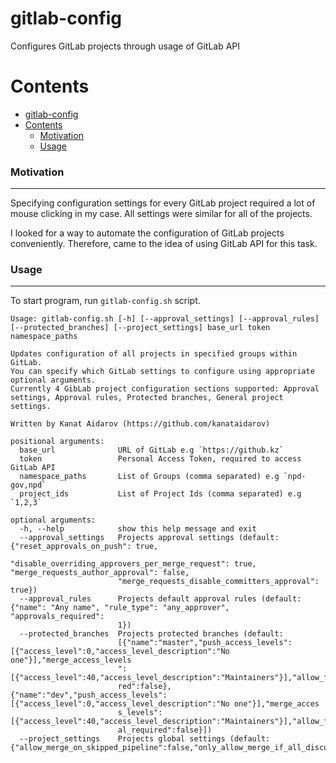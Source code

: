 # gitlab-config

Configures GitLab projects through usage of GitLab API

Contents
========
- [gitlab-config](#gitlab-config)
- [Contents](#contents)
    - [Motivation](#motivation)
    - [Usage](#usage)

### Motivation

---
Specifying configuration settings for every GitLab project required a lot of mouse clicking in my case. All settings were similar for all of the projects.

I looked for a way to automate the configuration of GitLab projects conveniently. Therefore, came to the idea of using GitLab API for this task.

### Usage

---
To start program, run `gitlab-config.sh` script.

```shell
Usage: gitlab-config.sh [-h] [--approval_settings] [--approval_rules] [--protected_branches] [--project_settings] base_url token namespace_paths

Updates configuration of all projects in specified groups within GitLab. 
You can specify which GitLab settings to configure using appropriate optional arguments. 
Currently 4 GibLab project configuration sections supported: Approval settings, Approval rules, Protected branches, General project settings. 

Written by Kanat Aidarov (https://github.com/kanataidarov)

positional arguments:
  base_url              URL of GitLab e.g `https://github.kz`
  token                 Personal Access Token, required to access GitLab API
  namespace_paths       List of Groups (comma separated) e.g `npd-gov,npd`
  project_ids           List of Project Ids (comma separated) e.g `1,2,3`

optional arguments:
  -h, --help            show this help message and exit
  --approval_settings   Projects approval settings (default: {"reset_approvals_on_push": true,
                        "disable_overriding_approvers_per_merge_request": true, "merge_requests_author_approval": false,
                        "merge_requests_disable_committers_approval": true})
  --approval_rules      Projects default approval rules (default: {"name": "Any name", "rule_type": "any_approver", "approvals_required":
                        1})
  --protected_branches  Projects protected branches (default:
                        [{"name":"master","push_access_levels":[{"access_level":0,"access_level_description":"No one"}],"merge_access_levels
                        ":[{"access_level":40,"access_level_description":"Maintainers"}],"allow_force_push":false,"code_owner_approval_requi
                        red":false},{"name":"dev","push_access_levels":[{"access_level":0,"access_level_description":"No one"}],"merge_acces
                        s_levels":[{"access_level":40,"access_level_description":"Maintainers"}],"allow_force_push":false,"code_owner_approv
                        al_required":false}])
  --project_settings    Projects global settings (default: {"allow_merge_on_skipped_pipeline":false,"only_allow_merge_if_all_discussions_are_resolved":true,"only_allow_merge_if_pipeline_succeeds":true,"remove_source_branch_after_merge":true,"squash_option":"default_on","merge_method":"ff"})

```
